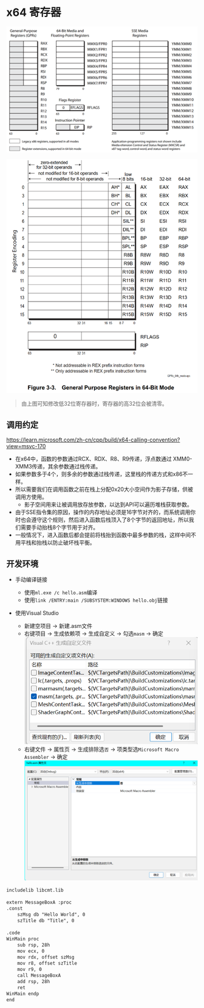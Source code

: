 
# x64 寄存器

![寄存器](pic/64asm/image.png)

![](pic/64asm/image-1.png)

> 由上图可知修改低32位寄存器时，寄存器的高32位会被清零。

## 调用约定

https://learn.microsoft.com/zh-cn/cpp/build/x64-calling-convention?view=msvc-170

* 在x64中，函数的参数通过RCX、RDX、R8、R9传递，浮点数通过 XMM0-XMM3传递，其余参数通过栈传递。
* 如果参数多于4个，则多余的参数通过栈传递，这里栈的传递方式和x86不一样。
* 所以需要我们在调用函数之前在栈上分配0x20大小空间作为影子存储，供被调用方使用。
  * 影子空间用来让被调用放存放参数，以达到API可以遍历堆栈获取参数。
* 由于SSE指令集的原因，操作的内存地址必须是16字节对齐的，而系统调用你时也会遵守这个规则，然后进入函数后栈顶入了8个字节的返回地址，所以我们需要手动抬栈8个字节用于对齐。
* 一般情况下，进入函数后都会提前将栈抬到函数中最多参数的栈，这样中间不用平栈和抬栈以防止破坏栈平衡。

## 开发环境

* 手动编译链接
  * 使用`ml.exe /c hello.asm`编译
  * 使用`link /ENTRY:main /SUBSYSTEM:WINDOWS hello.obj`链接

* 使用Visual Studio
  * 新建空项目 -> 新建.asm文件
  * 右键项目 -> 生成依赖项 -> 生成自定义 -> 勾选`masm` -> 确定
![生成自定义文件](pic/64asm/image-2.png)
  * 右键文件 -> 属性页 -> 生成排除选`否` -> 项类型选`Microsoft Macro Assembler` -> 确定
![属性页](pic/64asm/image-3.png)

``` masm
includelib libcmt.lib

extern MessageBoxA :proc
.const
	szMsg db "Hello World", 0
	szTitle db "Title", 0

.code
WinMain proc
	sub rsp, 28h
	mov ecx, 0
	mov rdx, offset szMsg
	mov r8, offset szTitle
	mov r9, 0
	call MessageBoxA
	add rsp, 28h
	ret
WinMain endp
end
```